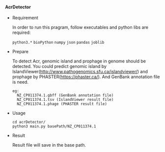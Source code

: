 #### AcrDetector

- Requirement

  In order to run this pragram, follow executables and python libs are required:

  `python3.*`
  `bioPython`
  `numpy`
  `json`
  `pandas`
  `joblib`
  
- Prepare

  To detect Acr, genomic island and prophage in genome should be detected. You could predict  genomic island by IslandViewer(http://www.pathogenomics.sfu.ca/islandviewer/) and prophage by  PHASTER(https://phaster.ca/). And GenBank annotation file is need.

  ```
  eg:
  	NZ_CP011374.1.gbff (GenBank annotation file)
  	NZ_CP011374.1.tsv (IslandViewer result file)
  	NZ_CP011374.1.phage (PHASTER result file)
  ```

- Usage

  ```shell
  cd acrDetector/
  python3 main.py basePath/NZ_CP011374.1
  ```

- Result

  Result file will save in the base path. 
